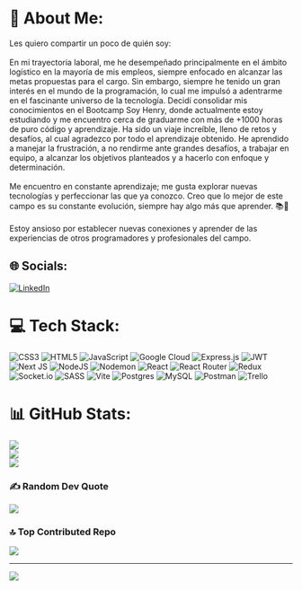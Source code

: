 # 💫 About Me:
Les quiero compartir un poco de quién soy:<br><br>En mi trayectoria laboral, me he desempeñado principalmente en el ámbito logístico en la mayoría de mis empleos, siempre enfocado en alcanzar las metas propuestas para el cargo. Sin embargo, siempre he tenido un gran interés en el mundo de la programación, lo cual me impulsó a adentrarme en el fascinante universo de la tecnología. Decidí consolidar mis conocimientos en el Bootcamp Soy Henry, donde actualmente estoy estudiando y me encuentro cerca de graduarme con más de +1000 horas de puro código y aprendizaje. Ha sido un viaje increíble, lleno de retos y desafíos, al cual agradezco por todo el aprendizaje obtenido. He aprendido a manejar la frustración, a no rendirme ante grandes desafíos, a trabajar en equipo, a alcanzar los objetivos planteados y a hacerlo con enfoque y determinación.<br><br>Me encuentro en constante aprendizaje; me gusta explorar nuevas tecnologías y perfeccionar las que ya conozco. Creo que lo mejor de este campo es su constante evolución, siempre hay algo más que aprender. 📚📖<br><br>Estoy ansioso por establecer nuevas conexiones y aprender de las experiencias de otros programadores y profesionales del campo.


## 🌐 Socials:
[![LinkedIn](https://img.shields.io/badge/LinkedIn-%230077B5.svg?logo=linkedin&logoColor=white)](https://www.linkedin.com/in/harold-rodriguez-5a90021a9) 

# 💻 Tech Stack:
![CSS3](https://img.shields.io/badge/css3-%231572B6.svg?style=for-the-badge&logo=css3&logoColor=white) ![HTML5](https://img.shields.io/badge/html5-%23E34F26.svg?style=for-the-badge&logo=html5&logoColor=white) ![JavaScript](https://img.shields.io/badge/javascript-%23323330.svg?style=for-the-badge&logo=javascript&logoColor=%23F7DF1E) ![Google Cloud](https://img.shields.io/badge/GoogleCloud-%234285F4.svg?style=for-the-badge&logo=google-cloud&logoColor=white) ![Express.js](https://img.shields.io/badge/express.js-%23404d59.svg?style=for-the-badge&logo=express&logoColor=%2361DAFB) ![JWT](https://img.shields.io/badge/JWT-black?style=for-the-badge&logo=JSON%20web%20tokens) ![Next JS](https://img.shields.io/badge/Next-black?style=for-the-badge&logo=next.js&logoColor=white) ![NodeJS](https://img.shields.io/badge/node.js-6DA55F?style=for-the-badge&logo=node.js&logoColor=white) ![Nodemon](https://img.shields.io/badge/NODEMON-%23323330.svg?style=for-the-badge&logo=nodemon&logoColor=%BBDEAD) ![React](https://img.shields.io/badge/react-%2320232a.svg?style=for-the-badge&logo=react&logoColor=%2361DAFB) ![React Router](https://img.shields.io/badge/React_Router-CA4245?style=for-the-badge&logo=react-router&logoColor=white) ![Redux](https://img.shields.io/badge/redux-%23593d88.svg?style=for-the-badge&logo=redux&logoColor=white) ![Socket.io](https://img.shields.io/badge/Socket.io-black?style=for-the-badge&logo=socket.io&badgeColor=010101) ![SASS](https://img.shields.io/badge/SASS-hotpink.svg?style=for-the-badge&logo=SASS&logoColor=white) ![Vite](https://img.shields.io/badge/vite-%23646CFF.svg?style=for-the-badge&logo=vite&logoColor=white) ![Postgres](https://img.shields.io/badge/postgres-%23316192.svg?style=for-the-badge&logo=postgresql&logoColor=white) ![MySQL](https://img.shields.io/badge/mysql-%2300000f.svg?style=for-the-badge&logo=mysql&logoColor=white) ![Postman](https://img.shields.io/badge/Postman-FF6C37?style=for-the-badge&logo=postman&logoColor=white) ![Trello](https://img.shields.io/badge/Trello-%23026AA7.svg?style=for-the-badge&logo=Trello&logoColor=white)
# 📊 GitHub Stats:
![](https://github-readme-stats.vercel.app/api?username=HRodriguezJimenez&theme=radical&hide_border=false&include_all_commits=false&count_private=false)<br/>
![](https://github-readme-streak-stats.herokuapp.com/?user=HRodriguezJimenez&theme=radical&hide_border=false)<br/>
![](https://github-readme-stats.vercel.app/api/top-langs/?username=HRodriguezJimenez&theme=radical&hide_border=false&include_all_commits=false&count_private=false&layout=compact)

### ✍️ Random Dev Quote
![](https://quotes-github-readme.vercel.app/api?type=horizontal&theme=radical)

### 🔝 Top Contributed Repo
![](https://github-contributor-stats.vercel.app/api?username=HRodriguezJimenez&limit=5&theme=radical&combine_all_yearly_contributions=true)

---
[![](https://visitcount.itsvg.in/api?id=HRodriguezJimenez&icon=0&color=0)](https://visitcount.itsvg.in)

<!-- Proudly created with GPRM ( https://gprm.itsvg.in ) -->
